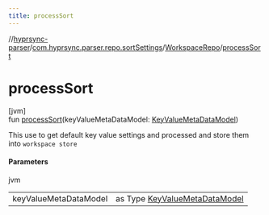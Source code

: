 ```yaml
---
title: processSort
---
```

//[hyprsync-parser](../../../index.html)/[com.hyprsync.parser.repo.sortSettings](../index.html)/[WorkspaceRepo](index.html)/[processSort](process-sort.html)



# processSort



[jvm]\
fun [processSort](process-sort.html)(keyValueMetaDataModel: [KeyValueMetaDataModel](../../com.hyprsync.parser.models/-key-value-meta-data-model/index.html))



This use to get default key value settings and processed and store them into `workspace store`



#### Parameters


jvm

| | |
|---|---|
| keyValueMetaDataModel | as Type [KeyValueMetaDataModel](../../com.hyprsync.parser.models/-key-value-meta-data-model/index.html) |



